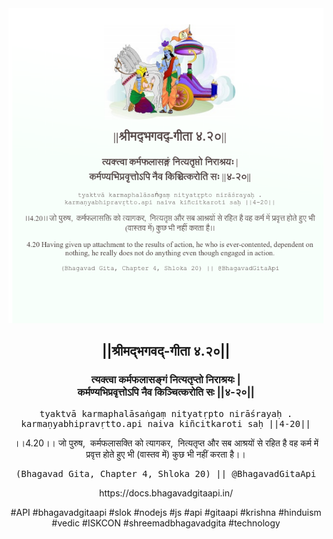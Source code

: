 <img src="../../asset/BG_4_20.png"/>
<center><h2>||श्रीमद्‍भगवद्‍-गीता ४.२०||</h2>
<h3>त्यक्त्वा कर्मफलासङ्गं नित्यतृप्तो निराश्रयः |<br/>कर्मण्यभिप्रवृत्तोऽपि नैव किञ्चित्करोति सः ||४-२०||</h3>
<pre>tyaktvā karmaphalāsaṅgaṃ nityatṛpto nirāśrayaḥ .<br/>karmaṇyabhipravṛtto.api naiva kiñcitkaroti saḥ ||4-20||</pre>
<p>।।4.20।। जो पुरुष,  कर्मफलासक्ति को त्यागकर,  नित्यतृप्त और सब आश्रयों से रहित है वह कर्म में प्रवृत्त होते हुए भी (वास्तव में) कुछ भी नहीं करता है।।</p>
<pre>(Bhagavad Gita, Chapter 4, Shloka 20) || @BhagavadGitaApi</pre><p>https://docs.bhagavadgitaapi.in/</p><p>#API #bhagavadgitaapi #slok #nodejs #js #api #gitaapi #krishna #hinduism #vedic #ISKCON #shreemadbhagavadgita #technology</p></center>